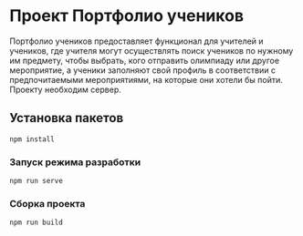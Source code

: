 # Проект Портфолио учеников

Портфолио учеников предоставляет функционал для учителей и учеников, где учителя могут осуществлять поиск учеников по нужному им предмету, чтобы выбрать, кого отправить олимпиаду или другое мероприятие, а ученики заполняют свой профиль в соответствии с предпочитаемыми мероприятиями, на которые они хотели бы пойти. Проекту необходим сервер. 

## Установка пакетов
```
npm install
```

### Запуск режима разработки
```
npm run serve
```

### Сборка проекта
```
npm run build
```
